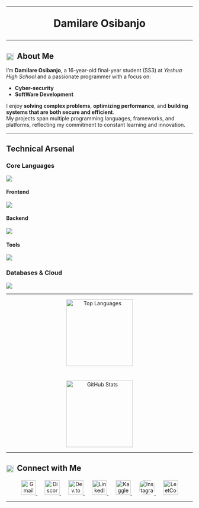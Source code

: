 <h1 align="center ">

-----

Damilare Osibanjo

---
</h1>

## <img src="https://www.svgrepo.com/show/475026/about.svg" width="20" height="20" alt="Contacts Icon" style="vertical-align:middle; margin-right:4px;"> About Me

I’m **Damilare Osibanjo**, a 16-year-old final-year student (SS3) at *Yeshua High School* and a passionate programmer with a focus on:
 
- **Cyber-security** 
- **SoftWare Development**

I enjoy **solving complex problems**, **optimizing performance**, and **building systems that are both secure and efficient**.  
My projects span multiple programming languages, frameworks, and platforms, reflecting my commitment to constant learning and innovation.


---


## Technical Arsenal


### **Core Languages**
<img src="https://skillicons.dev/icons?i=c,go,kotlin"/>

#### Frontend
<img src="https://skillicons.dev/icons?i=html,css,javascript,typescript" />

#### Backend
<img src="https://skillicons.dev/icons?i=nodejs,express" />

#### Tools
<img src="https://skillicons.dev/icons?i=vscode,github,git,postman,neovim" />

### **Databases & Cloud**
<img src="https://skillicons.dev/icons?i=firebase,sqlite,mongodb" />

---
<div align="center">
<a href="https://github.com/Dev-Dami">
  <img 
    src="https://github-readme-stats.vercel.app/api/top-langs/?username=Dev-Dami&layout=compact&hide_border=true&bg_color=0D1117&title_color=00AEEF&text_color=E4E4E4&icon_color=00AEEF&cache_seconds=50&hide=css" 
    height="180px" 
    alt="Top Languages"
  />
</a>

#
<a href="https://github.com/Dev-Dami">
  <img 
    src="https://github-readme-stats.vercel.app/api?username=Dev-Dami&show_icons=true&count_private=true&hide_border=true&hide_title=false&bg_color=0D1117&title_color=00AEEF&text_color=E4E4E4&icon_color=00AEEF" 
    height="180px" 
    alt="GitHub Stats"
  />
</a>
</div>

---
## <img src="https://www.svgrepo.com/show/450420/contacts.svg" width="20" height="20" alt="Contacts Icon" style="vertical-align:middle; margin-right:4px;"> Connect with Me

<div align="center" style="margin-top: 20px;">
  
  <!-- Email -->
  <a href="mailto:damiosi5banjo@gmail.com" aria-label="Email Damilare Osibanjo">
    <img src="https://skillicons.dev/icons?i=gmail" 
         alt="Gmail" 
         height="40" width="40" />
  </a>

  <!-- Discord -->
  <a href="https://discord.gg/garpfisher" aria-label="Discord Server" style="margin-left: 20px;">
    <img src="https://skillicons.dev/icons?i=discord" 
         alt="Discord" 
         height="40" width="40" />
  </a>

  <!-- Dev.to -->
  <a href="https://dev.to/devdami" aria-label="Dev.to Profile" style="margin-left: 20px;">
    <img src="https://skillicons.dev/icons?i=devto" 
         alt="Dev.to" 
         height="40" width="40" />
  </a>

  <!-- LinkedIn -->
  <a href="https://linkedin.com/in/damilare-osibanjo" aria-label="LinkedIn Profile" style="margin-left: 20px;">
    <img src="https://skillicons.dev/icons?i=linkedin" 
         alt="LinkedIn" 
         height="40" width="40" />
  </a>

  <!-- Kaggle -->
  <a href="https://kaggle.com/damilareosibanjo" aria-label="Kaggle Profile" style="margin-left: 20px;">
    <img src="https://raw.githubusercontent.com/rahuldkjain/github-profile-readme-generator/master/src/images/icons/Social/kaggle.svg" 
         alt="Kaggle" 
         height="40" width="40" />
  </a>

  <!-- Instagram -->
  <a href="https://instagram.com/nulleddami" aria-label="Instagram Profile" style="margin-left: 20px;">
    <img src="https://www.svgrepo.com/show/494174/instagram.svg" 
         alt="Instagram" 
         height="40" width="40" style="border-radius: 30%;" />
  </a>

  <!-- LeetCode -->
  <a href="https://www.leetcode.com/dev-dami" aria-label="LeetCode Profile" style="margin-left: 20px;">
    <img src="https://raw.githubusercontent.com/simple-icons/simple-icons/develop/icons/leetcode.svg" 
         alt="LeetCode" 
         height="40" width="40" />
  </a>

</div>

-----
